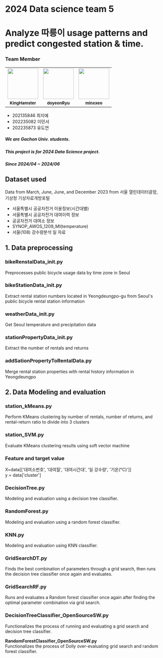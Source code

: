 # 2024 Data science team 5   
# Analyze 따릉이 usage patterns and predict congested station & time.       


### Team Member
<table>
  <tbody>
    <tr>
      <td align="center"><img src="https://github.com/ExhaustedApes/coffee-maker/assets/118164288/88c77023-535a-48ab-b958-9c585ebdaaa9.png" width="100px;" alt=""/></td>
      <td align="center"><img src="https://github.com/UnexpectedThreeWheeler/seoul-publi-bike-station-analysis/assets/118164288/fdf76552-eb72-4919-acfa-92295c6bcf08.png" width="100px;" alt=""/></td>
      <td align="center"><img src="https://github.com/UnexpectedThreeWheeler/seoul-publi-bike-station-analysis/assets/118164288/eaea203a-ab8d-4a89-97cc-4a046bd4a3eb.png" width="100px;" alt=""/></td>
    </tr>
    <tr>
      <td align="center"><a href="https://github.com/KingHamster"><sub><b>KingHamster</b></sub></a></td>
      <td align="center"><a href="https://github.com/doyeonRyu"><sub><b>doyeonRyu</b></sub></a></td>
      <td align="center"><a href="https://github.com/minxxeo"><sub><b>minxxeo</b></sub></a></td>
    </tr>
  </tbody>
</table>

- 202135846 최지예   
- 202235082 이민서   
- 202235873 유도연   

##### We are Gachon Univ. students.
##### This project is for 2024 Data Science project.
##### Since 2024/04 ~ 2024/06

## Dataset used   
Data from March, June, June, and December 2023 from 서울 열린데이터광장, 기상청 기상자료개방포털      
- 서울특별시 공공자전거 이용정보(시간대별)   
- 서울특별시 공공자전거 대여이력 정보   
- 공공자전거 대여소 정보   
- SYNOP_AWOS_1209_MI(temperature)   
- 서울(108) 강수량분석 일 자료   

## 1. Data preprocessing   
### **bikeRenstalData_init.py**   
Preprocesses public bicycle usage data by time zone in Seoul   

### **bikeStationData_init.py**   
Extract rental station numbers located in Yeongdeungpo-gu from Seoul's public bicycle rental station information      

### **weatherData_init.py**   
Get Seoul temperature and precipitation data       

### **stationPropertyData_init.py**   
Extract the number of rentals and returns      

### **addSationPropertyToRentalData.py**   
Merge rental station properties with rental history information in Yeongdeungpo       

## 2. Data Modeling and evaluation   
### **station_kMeans.py**   
Perform KMeans clustering by number of rentals, number of returns, and rental-return ratio to divide into 3 clusters      

### **station_SVM.py**   
Evaluate KMeans clustering results using soft vector machine   

### Feature and target value   
X=data[['대여소번호', '대여월', '대여시간대', '일 강수량', '기온(°C)']]   
y = data['cluster']   

### **DecisionTree.py**      
Modeling and evaluation using a decision tree classifier.      

### **RandomForest.py**   
Modeling and evaluation using a random forest classifier.        

### **KNN.py**   
Modeling and evaluation using KNN classifier.    

  
### **GridSearchDT.py**  
Finds the best combination of parameters through a grid search, then runs the decision tree classifier once again and evaluates.      

### **GridSearchRF.py**   
Runs and evaluates a Random forest classifier once again after finding the optimal parameter combination via grid search.   

### **DecisionTreeClassifier_OpenSourceSW.py**   
Functionalizes the process of running and evaluating a grid search and decision tree classifier.   

**RandomForestClassifier_OpenSourceSW.py**    
Functionalizes the process of Dolly over-evaluating grid search and random forest classifier.      
